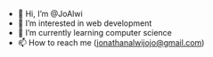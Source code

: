 - 👋 Hi, I’m @JoAlwi
- 👀 I’m interested in web development
- 🌱 I’m currently learning computer science
- 📫 How to reach me (jonathanalwijojo@gmail.com)
 

<!---
JoAlwi/JoAlwi is a ✨ special ✨ repository because its `README.md` (this file) appears on your GitHub profile.
You can click the Preview link to take a look at your changes.
--->
